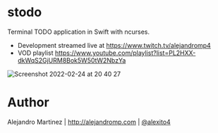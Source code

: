 # stodo

Terminal TODO application in Swift with ncurses.

- Development streamed live at https://www.twitch.tv/alejandromp4
- VOD playlist https://www.youtube.com/playlist?list=PL2HXX-dkWqS2GjURM8Bok5W50tW2NbzYa

![Screenshot 2022-02-24 at 20 40 27](https://user-images.githubusercontent.com/750912/155595371-6507d09e-c948-42d2-a4cd-561fc147cc58.png)

# Author

Alejandro Martinez | http://alejandromp.com | [@alexito4](https://twitter.com/alexito4)

